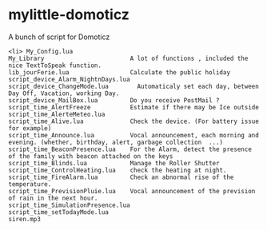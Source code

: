# mylittle-domoticz
A bunch of script for Domoticz


 	<li> My_Config.lua 	
	My_Library 	                      A lot of functions , included the nice TextToSpeak function.
	lib_jourFerie.lua 	              Calculate the public holiday 
	script_device_Alarm_NightnDays.lua 	 
	script_device_ChangeMode.lua 	    Automaticaly set each day, between Day Off, Vacation, working Day. 
	script_device_MailBox.lua 	      Do you receive PostMail ? 
	script_time_AlertFreeze           Estimate if there may be Ice outside
	script_time_AlerteMeteo.lua
	script_time_Alive.lua             Check the device. (For battery issue for example)
	script_time_Announce.lua          Vocal announcement, each morning and evening. (whether, birthday, alert, garbage collection  ...) 
	script_time_BeaconPresence.lua    For the Alarm, detect the presence of the family with beacon attached on the keys
	script_time_Blinds.lua            Manage the Roller Shutter
	script_time_ControlHeating.lua    check the heating at night. 
	script_time_FireAlarm.lua         Check an abnormal rise of the temperature.
	script_time_PrevisionPluie.lua    Vocal announcement of the prevision of rain in the next hour.
	script_time_SimulationPresence.lua
	script_time_setTodayMode.lua 
	siren.mp3
